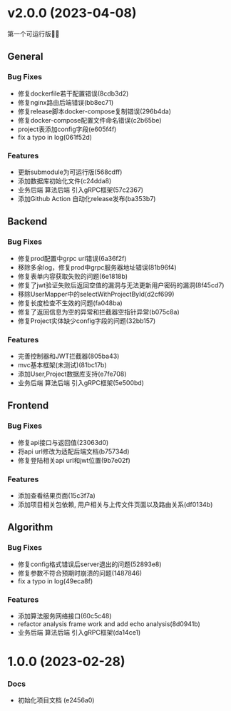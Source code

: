 # v2.0.0 (2023-04-08)

第一个可运行版🎉🎉

## General
### Bug Fixes
* 修复dockerfile若干配置错误(8cdb3d2)
* 修复nginx路由后端错误(bb8ec71)
* 修复release脚本docker-compose复制错误(296b4da)
* 修复docker-compose配置文件命名错误(c2b65be)
* project表添加config字段(e605f4f)
* fix a typo in log(061f52d)
### Features
* 更新submodule为可运行版(568cdff)
* 添加数据库初始化文件(c24dda8)
* 业务后端 算法后端 引入gRPC框架(57c2367)
* 添加Github Action 自动化release发布(ba353b7)
## Backend
### Bug Fixes
* 修复prod配置中grpc url错误(6a36f2f)
* 移除多余log，修复prod中grpc服务器地址错误(81b96f4)
* 修复表单内容获取失败的问题(6e1818b)
* 修复了jwt验证失败后返回空值的漏洞与无法更新用户密码的漏洞(8f45cd7)
* 移除UserMapper中的selectWithProjectById(d2cf699)
* 修复长度检查不生效的问题(fa048ba)
* 修复了返回信息为空的异常和拦截器空指针异常(b075c8a)
* 修复Project实体缺少config字段的问题(32bb157)
### Features
* 完善控制器和JWT拦截器(805ba43)
* mvc基本框架(未测试)(81bc17b)
* 添加User,Project数据库支持(e7fe708)
* 业务后端 算法后端 引入gRPC框架(5e500bd)
## Frontend
### Bug Fixes
* 修复api接口与返回值(23063d0)
* 将api url修改为适配后端文档(b75734d)
* 修复登陆相关api url和jwt位置(9b7e02f)
### Features
* 添加查看结果页面(15c3f7a)
* 添加项目相关包依赖, 用户相关与上传文件页面以及路由关系(df0134b)
## Algorithm
### Bug Fixes
* 修复config格式错误后server退出的问题(52893e8)
* 修复参数不符合预期时崩溃的问题(1487846)
* fix a typo in log(49eca8f)
### Features
* 添加算法服务网络接口(60c5c48)
* refactor analysis frame work and add echo analysis(8d0941b)
* 业务后端 算法后端 引入gRPC框架(da14ce1)
# 1.0.0 (2023-02-28)


### Docs

* 初始化项目文档 (e2456a0)
